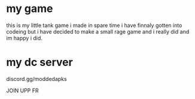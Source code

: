 # my game 
this is my little tank game i made in spare time i have finnaly gotten into codeing but i have decided to make a small rage game and i really did and im happy i did.
# my dc server 
discord.gg/moddedapks

JOIN UPP FR 

